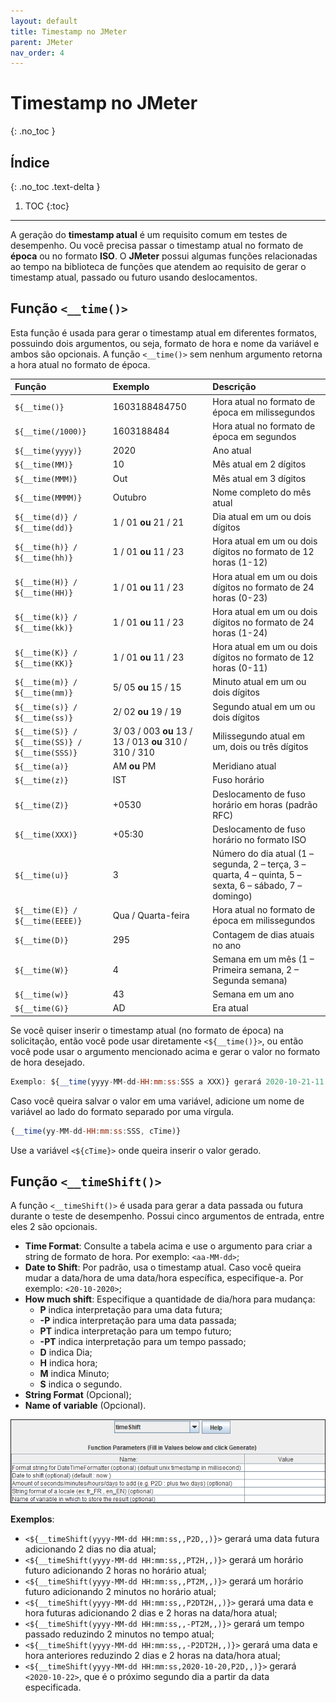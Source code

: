 ```yaml
---
layout: default
title: Timestamp no JMeter
parent: JMeter
nav_order: 4
---
```


# Timestamp no JMeter
{: .no_toc }

## Índice
{: .no_toc .text-delta }

1. TOC
{:toc}

---

A geração do **timestamp atual** é um requisito comum em testes de desempenho. Ou você precisa passar o timestamp atual no formato de **época** ou no formato **ISO**. O **JMeter** possui algumas funções relacionadas ao tempo na biblioteca de funções que atendem ao requisito de gerar o timestamp atual, passado ou futuro usando deslocamentos.

## Função `<__time()>`

Esta função é usada para gerar o timestamp atual em diferentes formatos, possuindo dois argumentos, ou seja, formato de hora e nome da variável e ambos são opcionais. A função `<__time()>` sem nenhum argumento retorna a hora atual no formato de época.

| Função | Exemplo | Descrição |
|:-------|:--------|:----------|
| `${__time()}` | 1603188484750 | Hora atual no formato de época em milissegundos |
| `${__time(/1000)}` | 1603188484 | Hora atual no formato de época em segundos |
| `${__time(yyyy)}` | 2020 | Ano atual |
| `${__time(MM)}` | 10 | Mês atual em 2 dígitos |
| `${__time(MMM)}` | Out | Mês atual em 3 dígitos |
| `${__time(MMMM)}` | Outubro | Nome completo do mês atual |
| `${__time(d)} / ${__time(dd)}` | 1 / 01 **ou** 21 / 21 | Dia atual em um ou dois dígitos |
| `${__time(h)} / ${__time(hh)}` | 1 / 01 **ou** 11 / 23 | Hora atual em um ou dois dígitos no formato de 12 horas (1-12) |
| `${__time(H)} / ${__time(HH)}` | 1 / 01 **ou** 11 / 23 | Hora atual em um ou dois dígitos no formato de 24 horas (0-23) |
| `${__time(k)} / ${__time(kk)}` | 1 / 01 **ou** 11 / 23 | Hora atual em um ou dois dígitos no formato de 24 horas (1-24) |
| `${__time(K)} / ${__time(KK)}` | 1 / 01 **ou** 11 / 23 | Hora atual em um ou dois dígitos no formato de 12 horas (0-11) |
| `${__time(m)} / ${__time(mm)}` | 5/ 05 **ou** 15 / 15 | Minuto atual em um ou dois dígitos |
| `${__time(s)} / ${__time(ss)}` | 2/ 02 **ou** 19 / 19 | Segundo atual em um ou dois dígitos |
| `${__time(S)} / ${__time(SS)} / ${__time(SSS)}` | 3/ 03 / 003 **ou** 13 / 13 / 013 **ou** 310 / 310 / 310 | Milissegundo atual em um, dois ou três dígitos |	
| `${__time(a)}` | AM **ou** PM | Meridiano atual |
| `${__time(z)}` | IST | Fuso horário |
| `${__time(Z)}` | +0530 | Deslocamento de fuso horário em horas (padrão RFC) |
| `${__time(XXX)}` | +05:30 | Deslocamento de fuso horário no formato ISO |
| `${__time(u)}` | 3 | Número do dia atual (1 – segunda, 2 – terça, 3 – quarta, 4 – quinta, 5 – sexta, 6 – sábado, 7 – domingo) |
| `${__time(E)} / ${__time(EEEE)}` | Qua / Quarta-feira | Hora atual no formato de época em milissegundos |
| `${__time(D)}` | 295 | Contagem de dias atuais no ano |
| `${__time(W)}` | 4 | Semana em um mês (1 – Primeira semana, 2 – Segunda semana) |
| `${__time(w)}` | 43 | Semana em um ano |
| `${__time(G)}` | AD | Era atual |

Se você quiser inserir o timestamp atual (no formato de época) na solicitação, então você pode usar diretamente `<${__time()}>`, ou então você pode usar o argumento mencionado acima e gerar o valor no formato de hora desejado.

```js
Exemplo: ${__time(yyyy-MM-dd-HH:mm:ss:SSS a XXX)} gerará 2020-10-21-11:16:38:966 AM +05:30
```

Caso você queira salvar o valor em uma variável, adicione um nome de variável ao lado do formato separado por uma vírgula.

```js
{__time(yy-MM-dd-HH:mm:ss:SSS, cTime)}	
```

Use a variável `<${cTime}>` onde queira inserir o valor gerado.

## Função `<__timeShift()>`

A função `<__timeShift()>` é usada para gerar a data passada ou futura durante o teste de desempenho. Possui cinco argumentos de entrada, entre eles 2 são opcionais.

- **Time Format**: Consulte a tabela acima e use o argumento para criar a string de formato de hora. Por exemplo: `<aa-MM-dd>`;
- **Date to Shift**: Por padrão, usa o timestamp atual. Caso você queira mudar a data/hora de uma data/hora específica, especifique-a. Por exemplo: `<20-10-2020>`;
- **How much shift**: Especifique a quantidade de dia/hora para mudança:
   - **P** indica interpretação para uma data futura;
   - **-P** indica interpretação para uma data passada;
   - **PT** indica interpretação para um tempo futuro;
   - **-PT** indica interpretação para um tempo passado;
   - **D** indica Dia;
   - **H** indica hora;
   - **M** indica Minuto;
   - **S** indica o segundo.
- **String Format** (Opcional);
- **Name of variable** (Opcional).

![](https://github.com/rafaelvie/faqperformance/blob/main/img/timestamp.png?raw=true)

**Exemplos**:
   - `<${__timeShift(yyyy-MM-dd HH:mm:ss,,P2D,,)}>` gerará uma data futura adicionando 2 dias no dia atual;
   - `<${__timeShift(yyyy-MM-dd HH:mm:ss,,PT2H,,)}>` gerará um horário futuro adicionando 2 horas no horário atual;
   - `<${__timeShift(yyyy-MM-dd HH:mm:ss,,PT2M,,)}>` gerará um horário futuro adicionando 2 minutos no horário atual;
   - `<${__timeShift(yyyy-MM-dd HH:mm:ss,,P2DT2H,,)}>` gerará uma data e hora futuras adicionando 2 dias e 2 horas na data/hora atual;
   - `<${__timeShift(yyyy-MM-dd HH:mm:ss,,-PT2M,,)}>` gerará um tempo passado reduzindo 2 minutos no tempo atual;
   - `<${__timeShift(yyyy-MM-dd HH:mm:ss,,-P2DT2H,,)}>` gerará uma data e hora anteriores reduzindo 2 dias e 2 horas na data/hora atual;
   - `<${__timeShift(yyyy-MM-dd HH:mm:ss,2020-10-20,P2D,,)}>` gerará `<2020-10-22>`, que é o próximo segundo dia a partir da data especificada.
